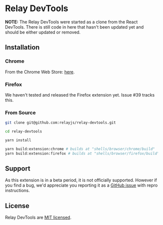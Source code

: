 # Relay DevTools

**NOTE:** The Relay DevTools were started as a clone from the React DevTools. There is still code in here that hasn't been updated yet and should be either updated or removed.

## Installation

### Chrome

From the Chrome Web Store: [here](https://chrome.google.com/webstore/detail/relay-developer-tools/ncedobpgnmkhcmnnkcimnobpfepidadl).

### Firefox

We haven't tested and released the Firefox extension yet. Issue #39 tracks this.

### From Source

```sh
git clone git@github.com:relayjs/relay-devtools.git

cd relay-devtools

yarn install

yarn build:extension:chrome # builds at "shells/browser/chrome/build"
yarn build:extension:firefox # builds at "shells/browser/firefox/build"
```

## Support

As this extension is in a beta period, it is not officially supported. However if you find a bug, we'd appreciate you reporting it as a [GitHub issue](https://github.com/relayjs/relay-devtools/issues) with repro instructions.

## License

Relay DevTools are [MIT licensed](./LICENSE).
